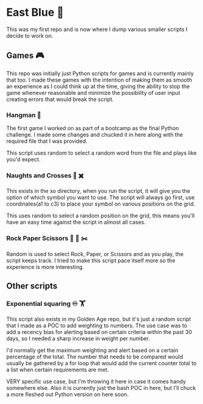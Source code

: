 # East Blue :ocean:

This was my first repo and is now where I dump various smaller scripts I decide to work on. 


## Games :video_game:

This repo was initially just Python scripts for games and is currently mainly that too. I made these games with the intention of making them as smooth an experience as I could think up at the time, giving the ability to stop the game whenever reasonable and minimize the possibility of user input creating errors that would break the script.


### Hangman :standing_person:

The first game I worked on as part of a bootcamp as the final Python challenge. I made some changes and chucked it in here along with the required file that I was provided.

This script uses random to select a random word from the file and plays like you'd expect.


### Naughts and Crosses :radio_button: :heavy_multiplication_x: 

This exists in the xo directory, when you run the script, it will give you the option of which symbol you want to use. The script will always go first, use coordinates(a1 to c3) to place your symbol on various positions on the grid.

This uses random to select a random position on the grid, this means you'll have an easy time against the script in almost all cases.


### Rock Paper Scissors :gem: :page_facing_up: :scissors:
Random is used to select Rock, Paper, or Scissors and as you play, the script keeps track. I tried to make this script pace itself more so the experience is more interesting.


## Other scripts

### Exponential squaring :infinity: :weight_lifting:

This script also exists in my Golden Age repo, but it's just a random script that I made as a POC to add weighting to numbers. The use case was to add a recency bias for alerting based on certain criteria within the past 30 days, so I needed a sharp increase in weight per number. 

I'd normally get the maximum weighting and alert based on a certain percentage of the total. The number that needs to be compared would usually be gathered by a for loop that would add the current counter total to a list when certain requirements are met.

VERY specific use case, but I'm throwing it here in case it comes handy somewhere else. Also it is currently just the bash POC in here, but I'll chuck a more fleshed out Python version on here soon.
